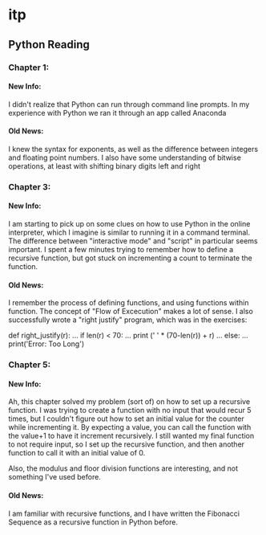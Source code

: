 # itp

## Python Reading

### Chapter 1:
#### New Info:
I didn't realize that Python can run through command line prompts. In my experience with Python we ran it through an app called Anaconda
#### Old News:
I knew the syntax for exponents, as well as the difference between integers and floating point numbers. I also have some understanding of bitwise operations, at least with shifting binary digits left and right

### Chapter 3:
#### New Info:
I am starting to pick up on some clues on how to use Python in the online interpreter, which I imagine is similar to running it in a command terminal. The difference between "interactive mode" and "script" in particular seems important. I spent a few minutes trying to remember how to define a recursive function, but got stuck on incrementing a count to terminate the function.
#### Old News:
I remember the process of defining functions, and using functions within function. The concept of "Flow of Excecution" makes a lot of sense. I also successfully wrote a "right justify" program, which was in the exercises:

def right_justify(r):
...     if len(r) < 70:
...             print (' ' * (70-len(r)) + r)
...     else:
...             print('Error: Too Long')

### Chapter 5:
#### New Info:
Ah, this chapter solved my problem (sort of) on how to set up a recursive function. I was trying to create a function with no input that would recur 5 times, but I couldn't figure out how to set an initial value for the counter while incrementing it. By expecting a value, you can call the function with the value+1 to have it increment recursively. I still wanted my final function to not require input, so I set up the recursive function, and then another function to call it with an initial value of 0.

Also, the modulus and floor division functions are interesting, and not something I've used before.
#### Old News:
I am familiar with recursive functions, and I have written the Fibonacci Sequence as a recursive function in Python before.
